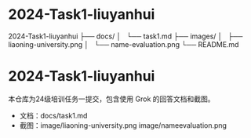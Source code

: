 # 2024-Task1-liuyanhui
2024-Task1-liuyanhui
├── docs/
│   └── task1.md
├── images/
│   ├── liaoning-university.png
│   └── name-evaluation.png
└── README.md
# 2024-Task1-liuyanhui
本仓库为24级培训任务一提交，包含使用 Grok 的回答文档和截图。
- 文档：docs/task1.md
- 截图：image/liaoning-university.png 
        image/nameevaluation.png
